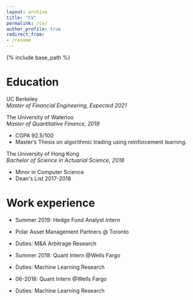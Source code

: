 ```yaml
---
layout: archive
title: "CV"
permalink: /cv/
author_profile: true
redirect_from:
- /resume
---
```


{% include base_path %}

Education
======
UC Berkeley\
*Master of Financial Engineering\, Expected 2021*

The University of Waterloo\
*Master of Quantitative Finance, 2019*
- CGPA 92.5/100
- Master’s Thesis on algorithmic trading using reinforcement learning.

The University of Hong Kong\
*Bachelor of Science in Actuarial Science, 2018*
- Minor in Computer Science
- Dean's List 2017-2018

Work experience
======
* Summer 2019: Hedge Fund Analyst Intern
* Polar Asset Management Partners
@ Toronto
* Duties: M&A Arbitrage Research

* Summer 2018: Quant Intern
@Wells Fargo
* Duties: Machine Learning Research

* 06-2018: Quant Intern
@Wells Fargo
* Duties: Machine Learning Research
